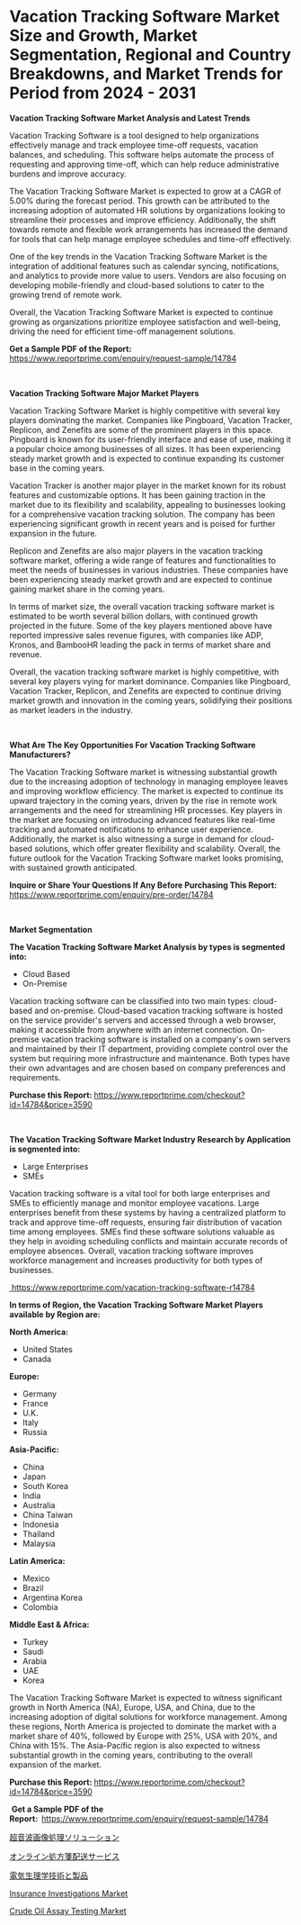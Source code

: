 <p><h1>Vacation Tracking Software Market Size and Growth, Market Segmentation, Regional and Country Breakdowns, and Market Trends for Period from 2024 -  2031</h1></p><p><strong>Vacation Tracking Software Market Analysis and Latest Trends</strong></p>
<p><p>Vacation Tracking Software is a tool designed to help organizations effectively manage and track employee time-off requests, vacation balances, and scheduling. This software helps automate the process of requesting and approving time-off, which can help reduce administrative burdens and improve accuracy.</p><p>The Vacation Tracking Software Market is expected to grow at a CAGR of 5.00% during the forecast period. This growth can be attributed to the increasing adoption of automated HR solutions by organizations looking to streamline their processes and improve efficiency. Additionally, the shift towards remote and flexible work arrangements has increased the demand for tools that can help manage employee schedules and time-off effectively.</p><p>One of the key trends in the Vacation Tracking Software Market is the integration of additional features such as calendar syncing, notifications, and analytics to provide more value to users. Vendors are also focusing on developing mobile-friendly and cloud-based solutions to cater to the growing trend of remote work.</p><p>Overall, the Vacation Tracking Software Market is expected to continue growing as organizations prioritize employee satisfaction and well-being, driving the need for efficient time-off management solutions.</p></p>
<p><strong>Get a Sample PDF of the Report:&nbsp;</strong> <a href="https://www.reportprime.com/enquiry/request-sample/14784">https://www.reportprime.com/enquiry/request-sample/14784</a></p>
<p>&nbsp;</p>
<p><strong>Vacation Tracking Software Major Market Players</strong></p>
<p><p>Vacation Tracking Software Market is highly competitive with several key players dominating the market. Companies like Pingboard, Vacation Tracker, Replicon, and Zenefits are some of the prominent players in this space. Pingboard is known for its user-friendly interface and ease of use, making it a popular choice among businesses of all sizes. It has been experiencing steady market growth and is expected to continue expanding its customer base in the coming years.</p><p>Vacation Tracker is another major player in the market known for its robust features and customizable options. It has been gaining traction in the market due to its flexibility and scalability, appealing to businesses looking for a comprehensive vacation tracking solution. The company has been experiencing significant growth in recent years and is poised for further expansion in the future.</p><p>Replicon and Zenefits are also major players in the vacation tracking software market, offering a wide range of features and functionalities to meet the needs of businesses in various industries. These companies have been experiencing steady market growth and are expected to continue gaining market share in the coming years.</p><p>In terms of market size, the overall vacation tracking software market is estimated to be worth several billion dollars, with continued growth projected in the future. Some of the key players mentioned above have reported impressive sales revenue figures, with companies like ADP, Kronos, and BambooHR leading the pack in terms of market share and revenue.</p><p>Overall, the vacation tracking software market is highly competitive, with several key players vying for market dominance. Companies like Pingboard, Vacation Tracker, Replicon, and Zenefits are expected to continue driving market growth and innovation in the coming years, solidifying their positions as market leaders in the industry.</p></p>
<p>&nbsp;</p>
<p><strong>What Are The Key Opportunities For Vacation Tracking Software Manufacturers?</strong></p>
<p><p>The Vacation Tracking Software market is witnessing substantial growth due to the increasing adoption of technology in managing employee leaves and improving workflow efficiency. The market is expected to continue its upward trajectory in the coming years, driven by the rise in remote work arrangements and the need for streamlining HR processes. Key players in the market are focusing on introducing advanced features like real-time tracking and automated notifications to enhance user experience. Additionally, the market is also witnessing a surge in demand for cloud-based solutions, which offer greater flexibility and scalability. Overall, the future outlook for the Vacation Tracking Software market looks promising, with sustained growth anticipated.</p></p>
<p><strong>Inquire or Share Your Questions If Any Before Purchasing This Report:</strong> <a href="https://www.reportprime.com/enquiry/pre-order/14784">https://www.reportprime.com/enquiry/pre-order/14784</a></p>
<p>&nbsp;</p>
<p><strong>Market Segmentation</strong></p>
<p><strong>The Vacation Tracking Software Market Analysis by types is segmented into:</strong></p>
<p><ul><li>Cloud Based</li><li>On-Premise</li></ul></p>
<p><p>Vacation tracking software can be classified into two main types: cloud-based and on-premise. Cloud-based vacation tracking software is hosted on the service provider's servers and accessed through a web browser, making it accessible from anywhere with an internet connection. On-premise vacation tracking software is installed on a company's own servers and maintained by their IT department, providing complete control over the system but requiring more infrastructure and maintenance. Both types have their own advantages and are chosen based on company preferences and requirements.</p></p>
<p><strong>Purchase this Report:&nbsp;</strong><a href="https://www.reportprime.com/checkout?id=14784&price=3590">https://www.reportprime.com/checkout?id=14784&price=3590</a></p>
<p>&nbsp;</p>
<p><strong>The Vacation Tracking Software Market Industry Research by Application is segmented into:</strong></p>
<p><ul><li>Large Enterprises</li><li>SMEs</li></ul></p>
<p><p>Vacation tracking software is a vital tool for both large enterprises and SMEs to efficiently manage and monitor employee vacations. Large enterprises benefit from these systems by having a centralized platform to track and approve time-off requests, ensuring fair distribution of vacation time among employees. SMEs find these software solutions valuable as they help in avoiding scheduling conflicts and maintain accurate records of employee absences. Overall, vacation tracking software improves workforce management and increases productivity for both types of businesses.</p></p>
<p><a href="https://www.reportprime.com/vacation-tracking-software-r14784">&nbsp;https://www.reportprime.com/vacation-tracking-software-r14784</a></p>
<p><strong>In terms of Region, the Vacation Tracking Software Market Players available by Region are:</strong></p>
<p>
    <p> <strong> North America: </strong>
        <ul>
            <li>United States</li>
            <li>Canada</li>
        </ul>
        </p> 
    <p> <strong> Europe: </strong>
        <ul>
            <li>Germany</li>
            <li>France</li>
            <li>U.K.</li>
            <li>Italy</li>
            <li>Russia</li>
        </ul>
        </p> 
    <p> <strong> Asia-Pacific: </strong>
        <ul>
            <li>China</li>
            <li>Japan</li>
            <li>South Korea</li>
            <li>India</li>
            <li>Australia</li>
            <li>China Taiwan</li>
            <li>Indonesia</li>
            <li>Thailand</li>
            <li>Malaysia</li>
        </ul>
        </p> 
    <p> <strong> Latin America: </strong>
        <ul>
            <li>Mexico</li>
            <li>Brazil</li>
            <li>Argentina Korea</li>
            <li>Colombia</li>
        </ul>
        </p> 
    <p> <strong> Middle East & Africa: </strong>
        <ul>
            <li>Turkey</li>
            <li>Saudi</li>
            <li>Arabia</li>
            <li>UAE</li>
            <li>Korea</li>
        </ul>
    </p>
    </p>
<p><p>The Vacation Tracking Software Market is expected to witness significant growth in North America (NA), Europe, USA, and China, due to the increasing adoption of digital solutions for workforce management. Among these regions, North America is projected to dominate the market with a market share of 40%, followed by Europe with 25%, USA with 20%, and China with 15%. The Asia-Pacific region is also expected to witness substantial growth in the coming years, contributing to the overall expansion of the market.</p></p>
<p><strong>Purchase this Report: </strong><a href="https://www.reportprime.com/checkout?id=14784&price=3590">https://www.reportprime.com/checkout?id=14784&price=3590</a></p>
<p>&nbsp;<strong>Get a Sample PDF of the Report:&nbsp;&nbsp;</strong><a href="https://www.reportprime.com/enquiry/request-sample/14784">https://www.reportprime.com/enquiry/request-sample/14784</a></p>
<p><strong></strong></p>
<p><p><a href="https://github.com/andrade7361/Market-Research-Report-List-1/blob/main/389740081144.md">超音波画像処理ソリューション</a></p><p><a href="https://medium.com/@lorrainethompson10/%E3%82%AA%E3%83%B3%E3%83%A9%E3%82%A4%E3%83%B3%E5%87%A6%E6%96%B9%E7%AE%8B%E9%85%8D%E9%80%81%E3%82%B5%E3%83%BC%E3%83%93%E3%82%B9%E3%81%AE%E5%B8%82%E5%A0%B4%E5%B1%95%E6%9C%9B-%E6%A5%AD%E7%95%8C%E6%A6%82%E8%A6%81%E3%81%A8%E4%BA%88%E6%B8%AC-2024%E5%B9%B4%E3%81%8B%E3%82%892031%E5%B9%B4-64a20ac21ebb">オンライン処方箋配送サービス</a></p><p><a href="https://github.com/RaeJenkins1952/Market-Research-Report-List-1/blob/main/324762881145.md">電気生理学技術と製品</a></p><p><a href="https://github.com/LitzyGulgowski2023/Market-Research-Report-List-1/blob/main/insurance-investigations-market.md">Insurance Investigations Market</a></p><p><a href="https://github.com/HarmonyBogan1944/Market-Research-Report-List-1/blob/main/crude-oil-assay-testing-market.md">Crude Oil Assay Testing Market</a></p></p>